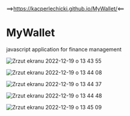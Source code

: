 ==>https://kacperlechicki.github.io/MyWallet/<==

# MyWallet
 
  javascript application for finance management
  
  ![Zrzut ekranu 2022-12-19 o 13 43 55](https://user-images.githubusercontent.com/118530164/208429303-0eac285c-ca76-4cb0-b7f4-180eb0f7b4d9.png)

  ![Zrzut ekranu 2022-12-19 o 13 44 08](https://user-images.githubusercontent.com/118530164/208429315-30468db8-e4a5-4efe-91ef-6be7fe9435a2.png)
  
  ![Zrzut ekranu 2022-12-19 o 13 44 37](https://user-images.githubusercontent.com/118530164/208429336-8ef2a684-9f31-4bb6-a016-bd7898fb9062.png)
  
  ![Zrzut ekranu 2022-12-19 o 13 44 48](https://user-images.githubusercontent.com/118530164/208429369-7f2e9bc4-0e31-40d3-9280-6c4d1a9de049.png)
  
  ![Zrzut ekranu 2022-12-19 o 13 45 09](https://user-images.githubusercontent.com/118530164/208429395-27a6fb40-382a-4438-91db-3d488b2f152d.png)




